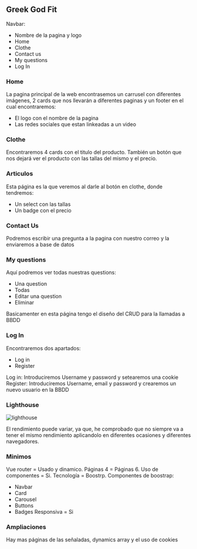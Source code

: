 ## Greek God Fit

Navbar:

- Nombre de la pagina y logo
- Home
- Clothe
- Contact us
- My questions
- Log In

### Home
 La pagina principal de la web encontrasemos un carrusel con diferentes imágenes, 2 cards que nos llevarán a diferentes paginas y un footer en el cual encontraremos:
 - El logo con el nombre de la pagina
 - Las redes sociales que estan linkeadas a un video

### Clothe
Encontraremos 4 cards con el titulo del producto. También un botón que nos dejará ver el producto con las tallas del mismo y el precio.

### Articulos
Esta página es la que veremos al darle al botón en clothe, donde tendremos:
  - Un select con las tallas
  - Un badge con el precio

### Contact Us 
Podremos escribir una pregunta a la pagina con nuestro correo y la enviaremos a base de datos

### My questions
Aquí podremos ver todas nuestras questions:
- Una question
- Todas
- Editar una question
- Eliminar

Basicamenter en esta página tengo el diseño del CRUD para la llamadas a BBDD

### Log In
Encontraremos dos apartados:
- Log in
- Register

Log in:
Introduciremos Username y password y setearemos una cookie
Register:
Introduciremos Username, email y password y crearemos un nuevo usuario en la BBDD

### Lighthouse
![lighthouse](https://user-images.githubusercontent.com/91564617/219974806-f1f9d77a-8c58-48ce-869a-ea443869547d.png)

El rendimiento puede variar, ya que, he comprobado que no siempre va a tener el mismo rendimiento aplicandolo en diferentes ocasiones y diferentes navegadores.

### Minimos
Vue router = Usado y dinamico.
Páginas 4 = Páginas 6.
Uso de componentes = Si.
Tecnología = Boostrp.
Componentes de boostrap:
- Navbar
- Card
- Carousel
- Buttons
- Badges
Responsiva = Si

### Ampliaciones

Hay mas páginas de las señaladas, dynamics array y el uso de cookies


 
